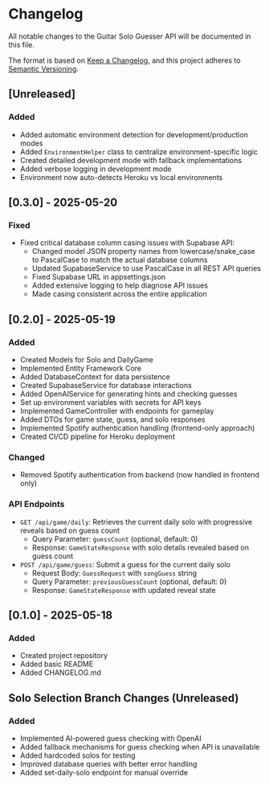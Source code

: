 # Changelog

All notable changes to the Guitar Solo Guesser API will be documented in this file.

The format is based on [Keep a Changelog](https://keepachangelog.com/en/1.0.0/),
and this project adheres to [Semantic Versioning](https://semver.org/spec/v2.0.0.html).

## [Unreleased]
### Added
- Added automatic environment detection for development/production modes
- Added `EnvironmentHelper` class to centralize environment-specific logic
- Created detailed development mode with fallback implementations
- Added verbose logging in development mode
- Environment now auto-detects Heroku vs local environments

## [0.3.0] - 2025-05-20
### Fixed
- Fixed critical database column casing issues with Supabase API:
  - Changed model JSON property names from lowercase/snake_case to PascalCase to match the actual database columns
  - Updated SupabaseService to use PascalCase in all REST API queries
  - Fixed Supabase URL in appsettings.json
  - Added extensive logging to help diagnose API issues
  - Made casing consistent across the entire application

## [0.2.0] - 2025-05-19
### Added
- Created Models for Solo and DailyGame
- Implemented Entity Framework Core
- Added DatabaseContext for data persistence
- Created SupabaseService for database interactions
- Added OpenAIService for generating hints and checking guesses
- Set up environment variables with secrets for API keys
- Implemented GameController with endpoints for gameplay
- Added DTOs for game state, guess, and solo responses
- Implemented Spotify authentication handling (frontend-only approach)
- Created CI/CD pipeline for Heroku deployment

### Changed
- Removed Spotify authentication from backend (now handled in frontend only)

### API Endpoints
- `GET /api/game/daily`: Retrieves the current daily solo with progressive reveals based on guess count
  - Query Parameter: `guessCount` (optional, default: 0)
  - Response: `GameStateResponse` with solo details revealed based on guess count
- `POST /api/game/guess`: Submit a guess for the current daily solo
  - Request Body: `GuessRequest` with `songGuess` string
  - Query Parameter: `previousGuessCount` (optional, default: 0)
  - Response: `GameStateResponse` with updated reveal state

## [0.1.0] - 2025-05-18
### Added
- Created project repository
- Added basic README
- Added CHANGELOG.md

## Solo Selection Branch Changes (Unreleased)
### Added
- Implemented AI-powered guess checking with OpenAI
- Added fallback mechanisms for guess checking when API is unavailable
- Added hardcoded solos for testing
- Improved database queries with better error handling
- Added set-daily-solo endpoint for manual override
